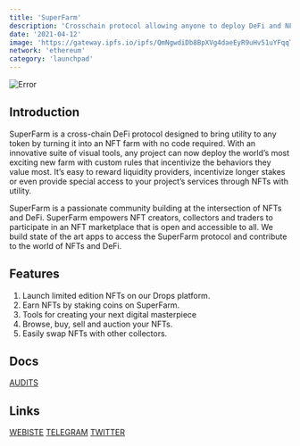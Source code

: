 ```yaml
---
title: 'SuperFarm'
description: 'Crosschain protocol allowing anyone to deploy DeFi and NFT farms with no code required.'
date: '2021-04-12'
image: 'https://gateway.ipfs.io/ipfs/QmNgwdiDb8BpXVg4daeEyR9uHv51uYFqqThhY4wsw7tgKY'
network: 'ethereum'
category: 'launchpad'
---
```


![Error](https://gateway.ipfs.io/ipfs/QmcibUGuFfGDgEw1tTENGmxzCu82P778iAeZgL4Zx23uq5)

## Introduction

SuperFarm is a cross-chain DeFi protocol designed to bring utility to any token by turning it into an NFT farm with no code required. With an innovative suite of visual tools, any project can now deploy the world’s most exciting new farm with custom rules that incentivize the behaviors they value most. It’s easy to reward liquidity providers, incentivize longer stakes or even provide special access to your project’s services through NFTs with utility.

SuperFarm is a passionate community building at the intersection of NFTs and DeFi. SuperFarm empowers NFT creators, collectors and traders to participate in an NFT marketplace that is open and accessible to all. We build state of the art apps to access the SuperFarm protocol and contribute to the world of NFTs and DeFi.

## Features
1. Launch limited edition NFTs on our Drops platform.
2. Earn NFTs by staking coins on SuperFarm.
3. Tools for creating your next digital masterpiece
4. Browse, buy, sell and auction your NFTs.
5. Easily swap NFTs with other collectors.



## Docs

[AUDITS](https://gateway.ipfs.io/ipfs/QmVTM4sUKLtv3w1DjBRyQjW56x5UwSg66MxLV152w9Kmdj)

## Links

[WEBISTE](https://superfarm.com/#/)
[TELEGRAM](https://t.me/SuperFarmANN)
[TWITTER](https://twitter.com/SuperFarmDao)